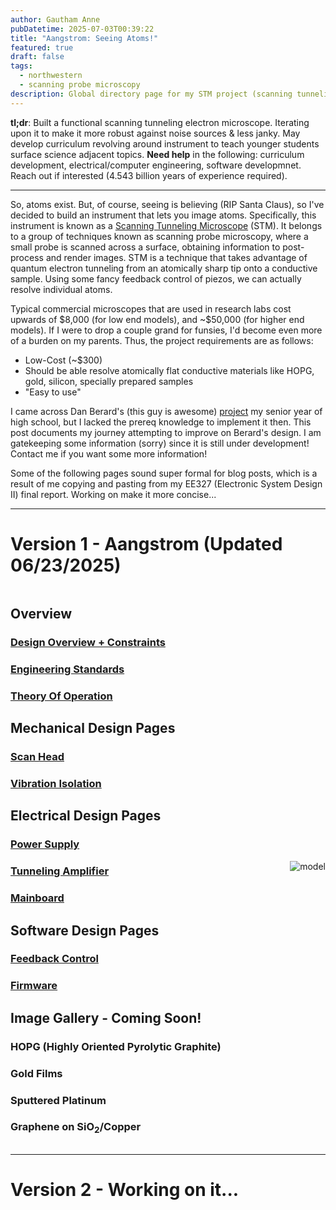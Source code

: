 ```yaml
---
author: Gautham Anne
pubDatetime: 2025-07-03T00:39:22
title: "Aangstrom: Seeing Atoms!"
featured: true
draft: false
tags:
  - northwestern
  - scanning probe microscopy
description: Global directory page for my STM project (scanning tunneling microscope).
---
```


**tl;dr**: Built a functional scanning tunneling electron microscope. Iterating upon it to make it more robust against noise sources & less janky. May develop curriculum revolving around instrument to teach younger students surface science adjacent topics. **Need help** in the following: curriculum development, electrical/computer engineering, software developmnet. Reach out if interested (4.543 billion years of experience required).

---

So, atoms exist. But, of course, seeing is believing (RIP Santa Claus), so I've decided to build an instrument that lets you image atoms. Specifically, this instrument is known as a <a href = "https://en.wikipedia.org/wiki/Scanning_tunneling_microscope" target = "_blank">Scanning Tunneling Microscope</a> (STM). It belongs to a group of techniques known as scanning probe microscopy, where a small probe is scanned across a surface, obtaining information to post-process and render images. STM is a technique that takes advantage of quantum electron tunneling from an atomically sharp tip onto a conductive sample. Using some fancy feedback control of piezos, we can actually resolve individual atoms.

Typical commercial microscopes that are used in research labs cost upwards of \$8,000 (for low end models), and ~\$50,000 (for higher end models). If I were to drop a couple grand for funsies, I'd become even more of a burden on my parents. Thus, the project requirements are as follows:

- Low-Cost (~\$300)
- Should be able resolve atomically flat conductive
  materials like HOPG, gold, silicon, specially prepared samples
- "Easy to use"

I came across Dan Berard's (this guy is awesome) <a href="https://dberard.com/home-built-stm/">project</a> my senior year of high school, but I lacked the prereq knowledge to implement it then. This post documents my journey attempting to improve on Berard's design. I am gatekeeping some information (sorry) since it is still under development! Contact me if you want some more information!

Some of the following pages sound super formal for blog posts, which is a result of me copying and pasting from my EE327 (Electronic System Design II) final report. Working on make it more concise...

---

# Version 1 - Aangstrom (Updated 06/23/2025)

<div style="display: flex; align-items: center; gap: 2rem;">

<div style="flex: 1;">

## Overview

### [Design Overview + Constraints](/posts/stm-design-overview)

### [Engineering Standards](/posts/stm-engineering-standards)

### [Theory Of Operation](/posts/stm-theory-of-operation)

## Mechanical Design Pages

### [Scan Head](/posts/stm-scan-head)

### [Vibration Isolation](/posts/stm-vibration-isolation)

## Electrical Design Pages

### [Power Supply](/posts/stm-power-supply)

### [Tunneling Amplifier](/posts/stm-tunneling-amplifier)

### [Mainboard](/posts/stm-mainboard)

## Software Design Pages

### [Feedback Control](/posts/stm-feedback-control)

### [Firmware](/posts/stm-firmware)

## Image Gallery - Coming Soon!

### HOPG (Highly Oriented Pyrolytic Graphite)

### Gold Films

### Sputtered Platinum

### Graphene on SiO<sub>2</sub>/Copper

</div>

<div style="flex-shrink: 0;">
  <img src="/files/stm_IMAGES/model.png" alt="model" style="max-width: 300px;" />
</div>

</div>

---

# Version 2 - Working on it...
